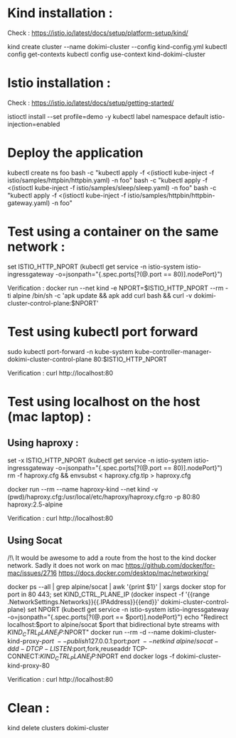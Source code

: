 # Kind installation  : 

Check : https://istio.io/latest/docs/setup/platform-setup/kind/

kind create cluster --name dokimi-cluster --config kind-config.yml
kubectl config get-contexts
kubectl config use-context kind-dokimi-cluster


# Istio installation : 

Check : https://istio.io/latest/docs/setup/getting-started/

istioctl install --set profile=demo -y
kubectl label namespace default istio-injection=enabled


# Deploy the application

kubectl create ns foo
bash -c "kubectl apply -f <(istioctl kube-inject -f istio/samples/httpbin/httpbin.yaml) -n foo"
bash -c "kubectl apply -f <(istioctl kube-inject -f istio/samples/sleep/sleep.yaml) -n foo"
bash -c "kubectl apply -f <(istioctl kube-inject -f istio/samples/httpbin/httpbin-gateway.yaml) -n foo"

# Test using a container on the same network :

set ISTIO_HTTP_NPORT (kubectl get service -n istio-system istio-ingressgateway -o=jsonpath="{.spec.ports[?(@.port == 80)].nodePort}")

Verification : docker run --net kind -e NPORT=$ISTIO_HTTP_NPORT --rm -ti alpine /bin/sh -c 'apk update && apk add curl bash && curl -v dokimi-cluster-control-plane:$NPORT'

# Test using kubectl port forward 

sudo kubectl port-forward -n kube-system kube-controller-manager-dokimi-cluster-control-plane 80:$ISTIO_HTTP_NPORT

Verification : curl http://localhost:80


# Test using localhost on the host (mac laptop) :

## Using haproxy :

set -x ISTIO_HTTP_NPORT (kubectl get service -n istio-system istio-ingressgateway -o=jsonpath="{.spec.ports[?(@.port == 80)].nodePort}")
rm -f haproxy.cfg && envsubst < haproxy.cfg.tlp > haproxy.cfg

docker run --rm --name haproxy-kind --net kind -v (pwd)/haproxy.cfg:/usr/local/etc/haproxy/haproxy.cfg:ro -p 80:80 haproxy:2.5-alpine

Verification : curl http://localhost:80

## Using Socat
/!\ It would be awesome to add a route from the host to the kind docker network. Sadly it does not work on mac 
https://github.com/docker/for-mac/issues/2716
https://docs.docker.com/desktop/mac/networking/

docker ps --all | grep alpine/socat | awk '{print $1}' | xargs docker stop
for port in 80 443; 
  set KIND_CTRL_PLANE_IP (docker inspect -f '{{range .NetworkSettings.Networks}}{{.IPAddress}}{{end}}' dokimi-cluster-control-plane)
  set NPORT (kubectl get service -n istio-system istio-ingressgateway -o=jsonpath="{.spec.ports[?(@.port == $port)].nodePort}")
  echo "Redirect localhost:$port to alpine/socat $port that bidirectional byte streams with $KIND_CTRL_PLANE_IP:$NPORT"
  docker run --rm -d --name dokimi-cluster-kind-proxy-$port \
    --publish 127.0.0.1:$port:$port \
    --net kind \
    alpine/socat -ddd -D TCP-LISTEN:$port,fork,reuseaddr TCP-CONNECT:$KIND_CTRL_PLANE_IP:$NPORT
end
docker logs -f dokimi-cluster-kind-proxy-80

Verification : curl http://localhost:80


# Clean :

kind delete clusters dokimi-cluster